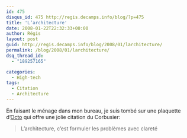 ```yaml
---
id: 475
disqus_id: 475 http://regis.decamps.info/blog/?p=475
title: 'L’architecture'
date: 2008-01-22T22:32:33+00:00
author: Régis
layout: post
guid: http://regis.decamps.info/blog/2008/01/larchitecture/
permalink: /blog/2008/01/larchitecture/
dsq_thread_id:
  - "189257165"

categories:
  - High-tech
tags:
  - Citation
  - Architecture
---
```

En faisant le ménage dans mon bureau, je suis tombé sur une plaquette d’[Octo](http://www.octo.fr/) qui offre une jolie citation du Corbusier:

> L’architecture, c’est formuler les problèmes avec clareté

